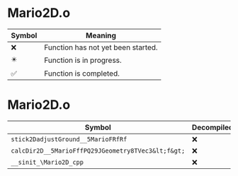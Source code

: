 # Mario2D.o
| Symbol | Meaning 
| ------------- | ------------- 
| :x: | Function has not yet been started. 
| :eight_pointed_black_star: | Function is in progress. 
| :white_check_mark: | Function is completed. 


# Mario2D.o
| Symbol | Decompiled? |
| ------------- | ------------- |
| `stick2DadjustGround__5MarioFRfRf` | :x: |
| `calcDir2D__5MarioFffPQ29JGeometry8TVec3&lt;f&gt;` | :x: |
| `__sinit_\Mario2D_cpp` | :x: |
